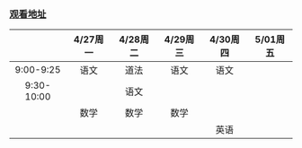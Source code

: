### [观看地址](http://zxkt.welaiedu.cn/#/zplay)

|            | 4/27周一 | 4/28周二 | 4/29周三 | 4/30周四 | 5/01周五 |
|:----------:|:--------:|:--------:|:--------:|:--------:|---------|
| 9:00-9:25  |   语文   |   道法   |   语文   |   语文   |         |
| 9:30-10:00 |          |   语文  |         |         |        |
|            |   数学   |   数学   |   数学   |          |         |
|            |          |         |         |   英语   |         |